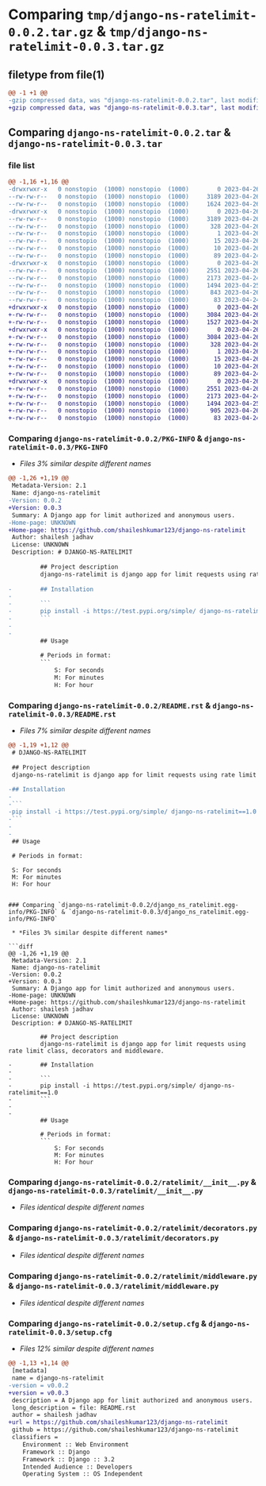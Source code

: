 # Comparing `tmp/django-ns-ratelimit-0.0.2.tar.gz` & `tmp/django-ns-ratelimit-0.0.3.tar.gz`

## filetype from file(1)

```diff
@@ -1 +1 @@
-gzip compressed data, was "django-ns-ratelimit-0.0.2.tar", last modified: Wed Apr 26 10:51:29 2023, max compression
+gzip compressed data, was "django-ns-ratelimit-0.0.3.tar", last modified: Wed Apr 26 10:57:41 2023, max compression
```

## Comparing `django-ns-ratelimit-0.0.2.tar` & `django-ns-ratelimit-0.0.3.tar`

### file list

```diff
@@ -1,16 +1,16 @@
-drwxrwxr-x   0 nonstopio  (1000) nonstopio  (1000)        0 2023-04-26 10:51:29.021216 django-ns-ratelimit-0.0.2/
--rw-rw-r--   0 nonstopio  (1000) nonstopio  (1000)     3189 2023-04-26 10:51:29.021216 django-ns-ratelimit-0.0.2/PKG-INFO
--rw-rw-r--   0 nonstopio  (1000) nonstopio  (1000)     1624 2023-04-26 10:50:40.000000 django-ns-ratelimit-0.0.2/README.rst
-drwxrwxr-x   0 nonstopio  (1000) nonstopio  (1000)        0 2023-04-26 10:51:29.021216 django-ns-ratelimit-0.0.2/django_ns_ratelimit.egg-info/
--rw-rw-r--   0 nonstopio  (1000) nonstopio  (1000)     3189 2023-04-26 10:51:28.000000 django-ns-ratelimit-0.0.2/django_ns_ratelimit.egg-info/PKG-INFO
--rw-rw-r--   0 nonstopio  (1000) nonstopio  (1000)      328 2023-04-26 10:51:29.000000 django-ns-ratelimit-0.0.2/django_ns_ratelimit.egg-info/SOURCES.txt
--rw-rw-r--   0 nonstopio  (1000) nonstopio  (1000)        1 2023-04-26 10:51:28.000000 django-ns-ratelimit-0.0.2/django_ns_ratelimit.egg-info/dependency_links.txt
--rw-rw-r--   0 nonstopio  (1000) nonstopio  (1000)       15 2023-04-26 10:51:28.000000 django-ns-ratelimit-0.0.2/django_ns_ratelimit.egg-info/requires.txt
--rw-rw-r--   0 nonstopio  (1000) nonstopio  (1000)       10 2023-04-26 10:51:28.000000 django-ns-ratelimit-0.0.2/django_ns_ratelimit.egg-info/top_level.txt
--rw-rw-r--   0 nonstopio  (1000) nonstopio  (1000)       89 2023-04-24 18:52:48.000000 django-ns-ratelimit-0.0.2/pyproject.toml
-drwxrwxr-x   0 nonstopio  (1000) nonstopio  (1000)        0 2023-04-26 10:51:29.021216 django-ns-ratelimit-0.0.2/ratelimit/
--rw-rw-r--   0 nonstopio  (1000) nonstopio  (1000)     2551 2023-04-26 10:29:07.000000 django-ns-ratelimit-0.0.2/ratelimit/__init__.py
--rw-rw-r--   0 nonstopio  (1000) nonstopio  (1000)     2173 2023-04-24 21:19:16.000000 django-ns-ratelimit-0.0.2/ratelimit/decorators.py
--rw-rw-r--   0 nonstopio  (1000) nonstopio  (1000)     1494 2023-04-25 10:25:12.000000 django-ns-ratelimit-0.0.2/ratelimit/middleware.py
--rw-rw-r--   0 nonstopio  (1000) nonstopio  (1000)      843 2023-04-26 10:51:29.021216 django-ns-ratelimit-0.0.2/setup.cfg
--rw-rw-r--   0 nonstopio  (1000) nonstopio  (1000)       83 2023-04-24 21:37:20.000000 django-ns-ratelimit-0.0.2/setup.py
+drwxrwxr-x   0 nonstopio  (1000) nonstopio  (1000)        0 2023-04-26 10:57:41.009230 django-ns-ratelimit-0.0.3/
+-rw-rw-r--   0 nonstopio  (1000) nonstopio  (1000)     3084 2023-04-26 10:57:41.009230 django-ns-ratelimit-0.0.3/PKG-INFO
+-rw-rw-r--   0 nonstopio  (1000) nonstopio  (1000)     1527 2023-04-26 10:54:10.000000 django-ns-ratelimit-0.0.3/README.rst
+drwxrwxr-x   0 nonstopio  (1000) nonstopio  (1000)        0 2023-04-26 10:57:41.009230 django-ns-ratelimit-0.0.3/django_ns_ratelimit.egg-info/
+-rw-rw-r--   0 nonstopio  (1000) nonstopio  (1000)     3084 2023-04-26 10:57:40.000000 django-ns-ratelimit-0.0.3/django_ns_ratelimit.egg-info/PKG-INFO
+-rw-rw-r--   0 nonstopio  (1000) nonstopio  (1000)      328 2023-04-26 10:57:40.000000 django-ns-ratelimit-0.0.3/django_ns_ratelimit.egg-info/SOURCES.txt
+-rw-rw-r--   0 nonstopio  (1000) nonstopio  (1000)        1 2023-04-26 10:57:40.000000 django-ns-ratelimit-0.0.3/django_ns_ratelimit.egg-info/dependency_links.txt
+-rw-rw-r--   0 nonstopio  (1000) nonstopio  (1000)       15 2023-04-26 10:57:40.000000 django-ns-ratelimit-0.0.3/django_ns_ratelimit.egg-info/requires.txt
+-rw-rw-r--   0 nonstopio  (1000) nonstopio  (1000)       10 2023-04-26 10:57:40.000000 django-ns-ratelimit-0.0.3/django_ns_ratelimit.egg-info/top_level.txt
+-rw-rw-r--   0 nonstopio  (1000) nonstopio  (1000)       89 2023-04-24 18:52:48.000000 django-ns-ratelimit-0.0.3/pyproject.toml
+drwxrwxr-x   0 nonstopio  (1000) nonstopio  (1000)        0 2023-04-26 10:57:41.009230 django-ns-ratelimit-0.0.3/ratelimit/
+-rw-rw-r--   0 nonstopio  (1000) nonstopio  (1000)     2551 2023-04-26 10:29:07.000000 django-ns-ratelimit-0.0.3/ratelimit/__init__.py
+-rw-rw-r--   0 nonstopio  (1000) nonstopio  (1000)     2173 2023-04-24 21:19:16.000000 django-ns-ratelimit-0.0.3/ratelimit/decorators.py
+-rw-rw-r--   0 nonstopio  (1000) nonstopio  (1000)     1494 2023-04-25 10:25:12.000000 django-ns-ratelimit-0.0.3/ratelimit/middleware.py
+-rw-rw-r--   0 nonstopio  (1000) nonstopio  (1000)      905 2023-04-26 10:57:41.009230 django-ns-ratelimit-0.0.3/setup.cfg
+-rw-rw-r--   0 nonstopio  (1000) nonstopio  (1000)       83 2023-04-24 21:37:20.000000 django-ns-ratelimit-0.0.3/setup.py
```

### Comparing `django-ns-ratelimit-0.0.2/PKG-INFO` & `django-ns-ratelimit-0.0.3/PKG-INFO`

 * *Files 3% similar despite different names*

```diff
@@ -1,26 +1,19 @@
 Metadata-Version: 2.1
 Name: django-ns-ratelimit
-Version: 0.0.2
+Version: 0.0.3
 Summary: A Django app for limit authorized and anonymous users.
-Home-page: UNKNOWN
+Home-page: https://github.com/shaileshkumar123/django-ns-ratelimit
 Author: shailesh jadhav
 License: UNKNOWN
 Description: # DJANGO-NS-RATELIMIT
         
         ## Project description
         django-ns-ratelimit is django app for limit requests using rate limit class, decorators and middleware.
         
-        ## Installation
-        
-        ```
-        pip install -i https://test.pypi.org/simple/ django-ns-ratelimit==1.0
-        ```
-        
-        
         ## Usage
         
         # Periods in format:
         ```
             S: For seconds
             M: For minutes
             H: For hour
```

### Comparing `django-ns-ratelimit-0.0.2/README.rst` & `django-ns-ratelimit-0.0.3/README.rst`

 * *Files 7% similar despite different names*

```diff
@@ -1,19 +1,12 @@
 # DJANGO-NS-RATELIMIT
 
 ## Project description
 django-ns-ratelimit is django app for limit requests using rate limit class, decorators and middleware.
 
-## Installation
-
-```
-pip install -i https://test.pypi.org/simple/ django-ns-ratelimit==1.0
-```
-
-
 ## Usage
 
 # Periods in format:
 ```
     S: For seconds
     M: For minutes
     H: For hour
```

### Comparing `django-ns-ratelimit-0.0.2/django_ns_ratelimit.egg-info/PKG-INFO` & `django-ns-ratelimit-0.0.3/django_ns_ratelimit.egg-info/PKG-INFO`

 * *Files 3% similar despite different names*

```diff
@@ -1,26 +1,19 @@
 Metadata-Version: 2.1
 Name: django-ns-ratelimit
-Version: 0.0.2
+Version: 0.0.3
 Summary: A Django app for limit authorized and anonymous users.
-Home-page: UNKNOWN
+Home-page: https://github.com/shaileshkumar123/django-ns-ratelimit
 Author: shailesh jadhav
 License: UNKNOWN
 Description: # DJANGO-NS-RATELIMIT
         
         ## Project description
         django-ns-ratelimit is django app for limit requests using rate limit class, decorators and middleware.
         
-        ## Installation
-        
-        ```
-        pip install -i https://test.pypi.org/simple/ django-ns-ratelimit==1.0
-        ```
-        
-        
         ## Usage
         
         # Periods in format:
         ```
             S: For seconds
             M: For minutes
             H: For hour
```

### Comparing `django-ns-ratelimit-0.0.2/ratelimit/__init__.py` & `django-ns-ratelimit-0.0.3/ratelimit/__init__.py`

 * *Files identical despite different names*

### Comparing `django-ns-ratelimit-0.0.2/ratelimit/decorators.py` & `django-ns-ratelimit-0.0.3/ratelimit/decorators.py`

 * *Files identical despite different names*

### Comparing `django-ns-ratelimit-0.0.2/ratelimit/middleware.py` & `django-ns-ratelimit-0.0.3/ratelimit/middleware.py`

 * *Files identical despite different names*

### Comparing `django-ns-ratelimit-0.0.2/setup.cfg` & `django-ns-ratelimit-0.0.3/setup.cfg`

 * *Files 12% similar despite different names*

```diff
@@ -1,13 +1,14 @@
 [metadata]
 name = django-ns-ratelimit
-version = v0.0.2
+version = v0.0.3
 description = A Django app for limit authorized and anonymous users.
 long_description = file: README.rst
 author = shailesh jadhav
+url = https://github.com/shaileshkumar123/django-ns-ratelimit
 github = https://github.com/shaileshkumar123/django-ns-ratelimit
 classifiers = 
 	Environment :: Web Environment
 	Framework :: Django
 	Framework :: Django :: 3.2
 	Intended Audience :: Developers
 	Operating System :: OS Independent
```

